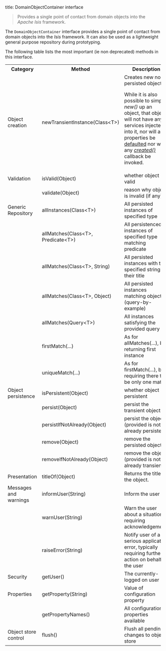 title: DomainObjectContainer interface

> Provides a single point of contact from domain objects into the
> *Apache Isis* framework.

The `DomainObjectContainer` interface provides a single point of contact
from domain objects into the *Isis* framework. It can also be used as a
lightweight general purpose repository during prototyping.

The following table lists the most important (ie non deprecated) methods in this interface.

<table class="table table-striped table-bordered table-condensed">
<tr>
    <th>Category</th>
    <th>Method</th>
    <th>Description</th>
</tr>
<tr>
    <td>Object creation</td>
    <td>newTransientInstance(Class&lt;T>)</td>
    <td>Creates new non-persisted object.  
        <p>While it is also possible to simply <i>new()</i> up an object, that object will not have any services injected into it, nor will any properties be <a href="../how-tos/how-to-03-017-How-to-specify-default-value-of-an-object-property.html">defaulted</a> nor will any <a href="./object-lifecycle-callbacks.html"><i>created()</i></a> callback be invoked.</td>
</tr>
<tr>
    <td>Validation</td>
    <td>isValid(Object)</td>
    <td>whether object is valid</td>
</tr>
<tr>
    <td></td>
    <td>validate(Object)</td>
    <td>reason why object is invalid (if any)</td>
</tr>
<tr>
    <td>Generic Repository</td>
    <td>allInstances(Class&lt;T>)</td>
    <td>All persisted instances of specified type</td>
</tr>
<tr>
    <td></td>
    <td>allMatches(Class&lt;T>, Predicate&lt;T>)</td>
    <td>All persistenced instances of specified type matching predicate</td>
</tr>
<tr>
    <td></td>
    <td>allMatches(Class&lt;T>, String)</td>
    <td>All persisted instances with the specified string as their title</td>
</tr>
<tr>
    <td></td>
    <td>allMatches(Class&lt;T>, Object)</td>
    <td>All persisted instances matching object (query-by-example)</td>
</tr>
<tr>
    <td></td>
    <td>allMatches(Query&lt;T>)</td>
    <td>All instances satisfying the provided query</td>
</tr>
<tr>
    <td></td>
    <td>firstMatch(...)</td>
    <td>As for allMatches(...), but returning first instance</td>
</tr>
<tr>
    <td></td>
    <td>uniqueMatch(...)</td>
    <td>As for firstMatch(...), but requiring there to be only one match</td>
</tr>
<tr>
    <td>Object persistence</td>
    <td>isPersistent(Object)</td>
    <td>whether object is persistent</td>
</tr>
<tr>
    <td></td>
    <td>persist(Object)</td>
    <td>persist the transient object</td>
</tr>
<tr>
    <td></td>
    <td>persistIfNotAlready(Object)</td>
    <td>persist the object (provided is not already persisted)</td>
</tr>
<tr>
    <td></td>
    <td>remove(Object)</td>
    <td>remove the persisted object</td>
</tr>
<tr>
    <td></td>
    <td>removeIfNotAlready(Object)</td>
    <td>remove the object (provided is not already transient)</td>
</tr>
<tr>
    <td>Presentation</td>
    <td>titleOf(Object)</td>
    <td>Returns the title of the object.</td>
</tr>
<tr>
    <td>Messages and warnings</td>
    <td>informUser(String)</td>
    <td>Inform the user</td>
</tr>
<tr>
    <td></td>
    <td>warnUser(String)</td>
    <td>Warn the user about a situation, requiring acknowledgement.</td>
</tr>
<tr>
    <td></td>
    <td>raiseError(String)</td>
    <td>Notify user of a serious application error, typically requiring further action on behalf of the user</td>
</tr>
<tr>
    <td>Security</td>
    <td>getUser()</td>
    <td>The currently-logged on user</td>
</tr>
<tr>
    <td>Properties</td>
    <td>getProperty(String)</td>
    <td>Value of configuration property</td>
</tr>
<tr>
    <td></td>
    <td>getPropertyNames()</td>
    <td>All configuration properties available</td>
</tr>
<tr>
    <td>Object store control</td>
    <td>flush()</td>
    <td>Flush all pending changes to object store</td>
</tr>
</table>


